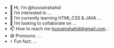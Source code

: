 - 👋 Hi, I’m @hoorainshahid
- 👀 I’m interested in ...
- 🌱 I’m currently learning HTML,CSS & JAVA ...
- 💞️ I’m looking to collaborate on ...
- 📫 How to reach me hoorainshahid@gmail.com...
- 😄 Pronouns: ...
- ⚡ Fun fact: ...


<!---
hoorainshahid/hoorainshahid is a ✨ special ✨ repository because its `README.md` (this file) appears on your GitHub profile.
You can click the Preview link to take a look at your changes.
--->
